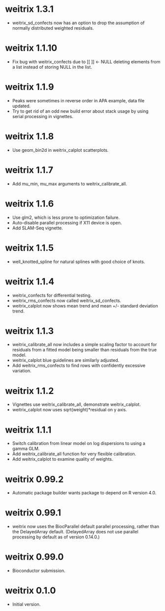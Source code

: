 # weitrix 1.3.1

* weitrix_sd_confects now has an option to drop the assumption of normally 
  distributed weighted residuals.


# weitrix 1.1.10

* Fix bug with weitrix_confects due to [[ ]] <- NULL deleting elements from
  a list instead of storing NULL in the list.


# weitrix 1.1.9

* Peaks were sometimes in reverse order in APA example, data file updated.
* Try to get rid of an odd new build error about stack usage by using serial 
  processing in vignettes.


# weitrix 1.1.8

* Use geom_bin2d in weitrix_calplot scatterplots.


# weitrix 1.1.7

* Add mu_min, mu_max arguments to weitrix_calibrate_all.


# weitrix 1.1.6

* Use glm2, which is less prone to optimization failure.
* Auto-disable parallel processing if X11 device is open.
* Add SLAM-Seq vignette.


# weitrix 1.1.5

* well_knotted_spline for natural splines with good choice of knots.


# weitrix 1.1.4

* weitrix_confects for differential testing.
* weitrix_rms_confects now called weitrix_sd_confects.
* weitrix_calplot now shows mean trend and mean +/- standard deviation trend.


# weitrix 1.1.3

* weitrix_calibrate_all now includes a simple scaling factor to account for
  residuals from a fitted model being smaller than residuals from the true 
  model.
* weitrix_calplot blue guidelines are similarly adjusted.
* Add weitrix_rms_confects to find rows with confidently excessive variation.


# weitrix 1.1.2

* Vignettes use weitrix_calibrate_all, demonstrate weitrix_calplot.
* weitrix_calplot now uses sqrt(weight)*residual on y axis.


# weitrix 1.1.1

* Switch calibration from linear model on log dispersions to using a gamma GLM.
* Add weitrix_calibrate_all function for very flexible calibration.
* Add weitrix_calplot to examine quality of weights.


# weitrix 0.99.2

* Automatic package builder wants package to depend on R version 4.0.


# weitrix 0.99.1

* weitrix now uses the BiocParallel default parallel processing, rather than
  the DelayedArray default. (DelayedArray does not use parallel processing
  by default as of version 0.14.0.)


# weitrix 0.99.0

* Bioconductor submission.


# weitrix 0.1.0

* Initial version.
